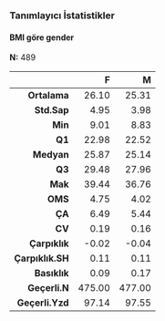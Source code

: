 ### Tanımlayıcı İstatistikler  
#### BMI göre gender  
**N:** 489  

|           &nbsp; |      F |      M |
|-----------------:|-------:|-------:|
|     **Ortalama** |  26.10 |  25.31 |
|      **Std.Sap** |   4.95 |   3.98 |
|          **Min** |   9.01 |   8.83 |
|           **Q1** |  22.98 |  22.52 |
|       **Medyan** |  25.87 |  25.14 |
|           **Q3** |  29.48 |  27.96 |
|          **Mak** |  39.44 |  36.76 |
|          **OMS** |   4.75 |   4.02 |
|           **ÇA** |   6.49 |   5.44 |
|           **CV** |   0.19 |   0.16 |
|    **Çarpıklık** |  -0.02 |  -0.04 |
| **Çarpıklık.SH** |   0.11 |   0.11 |
|     **Basıklık** |   0.09 |   0.17 |
|    **Geçerli.N** | 475.00 | 477.00 |
|  **Geçerli.Yzd** |  97.14 |  97.55 |
